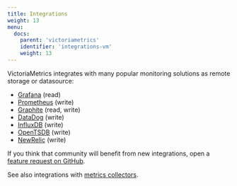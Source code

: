 ```yaml
---
title: Integrations 
weight: 13
menu:
  docs:
    parent: 'victoriametrics'
    identifier: 'integrations-vm'
    weight: 13
---
```


VictoriaMetrics integrates with many popular monitoring solutions as remote storage or datasource:

* [Grafana](https://docs.victoriametrics.com/victoriametrics/integrations/grafana) (read)
* [Prometheus](https://docs.victoriametrics.com/victoriametrics/integrations/prometheus) (write)
* [Graphite](https://docs.victoriametrics.com/victoriametrics/integrations/graphite) (read, write)
* [DataDog](https://docs.victoriametrics.com/victoriametrics/integrations/datadog) (write)
* [InfluxDB](https://docs.victoriametrics.com/victoriametrics/integrations/influxdb) (write)
* [OpenTSDB](https://docs.victoriametrics.com/victoriametrics/integrations/opentsdb) (write)
* [NewRelic](https://docs.victoriametrics.com/victoriametrics/integrations/newrelic) (write)

If you think that community will benefit from new integrations, open a [feature request on GitHub](https://github.com/VictoriaMetrics/VictoriaMetrics/issues).

See also integrations with [metrics collectors](https://docs.victoriametrics.com/victoriametrics/data-ingestion/).